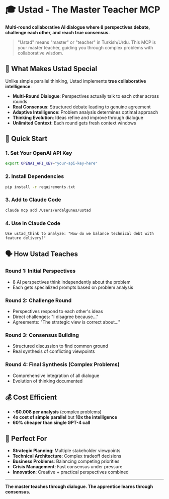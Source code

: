 # 🎓 Ustad - The Master Teacher MCP

**Multi-round collaborative AI dialogue where 8 perspectives debate, challenge each other, and reach true consensus.**

> "Ustad" means "master" or "teacher" in Turkish/Urdu. This MCP is your master teacher, guiding you through complex problems with collaborative wisdom.

## 🧠 What Makes Ustad Special

Unlike simple parallel thinking, Ustad implements **true collaborative intelligence**:

- **Multi-Round Dialogue**: Perspectives actually talk to each other across rounds
- **Real Consensus**: Structured debate leading to genuine agreement
- **Adaptive Intelligence**: Problem analysis determines optimal approach  
- **Thinking Evolution**: Ideas refine and improve through dialogue
- **Unlimited Context**: Each round gets fresh context windows

## 🚀 Quick Start

### 1. Set Your OpenAI API Key
```bash
export OPENAI_API_KEY="your-api-key-here"
```

### 2. Install Dependencies  
```bash
pip install -r requirements.txt
```

### 3. Add to Claude Code
```bash
claude mcp add /Users/erdalgunes/ustad
```

### 4. Use in Claude Code
```
Use ustad_think to analyze: "How do we balance technical debt with feature delivery?"
```

## 🗣️ How Ustad Teaches

### Round 1: Initial Perspectives
- 8 AI perspectives think independently about the problem
- Each gets specialized prompts based on problem analysis

### Round 2: Challenge Round  
- Perspectives respond to each other's ideas
- Direct challenges: "I disagree because..."
- Agreements: "The strategic view is correct about..."

### Round 3: Consensus Building
- Structured discussion to find common ground
- Real synthesis of conflicting viewpoints

### Round 4: Final Synthesis (Complex Problems)
- Comprehensive integration of all dialogue
- Evolution of thinking documented

## 💰 Cost Efficient

- **~$0.008 per analysis** (complex problems)
- **4x cost of simple parallel** but **10x the intelligence**
- **60% cheaper than single GPT-4 call**

## 🎯 Perfect For

- **Strategic Planning**: Multiple stakeholder viewpoints
- **Technical Architecture**: Complex tradeoff decisions  
- **Business Problems**: Balancing competing priorities
- **Crisis Management**: Fast consensus under pressure
- **Innovation**: Creative + practical perspectives combined

---

**The master teaches through dialogue. The apprentice learns through consensus.**